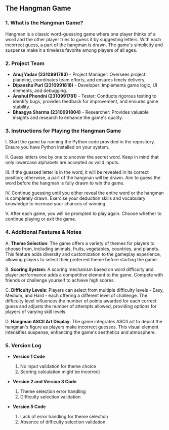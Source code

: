## The Hangman Game

### 1. What is the Hangman Game?
Hangman is a classic word-guessing game where one player thinks of a word and the other player tries to guess it by suggesting letters. With each incorrect guess, a part of the hangman is drawn. The game's simplicity and suspense make it a timeless favorite among players of all ages.

### 2. Project Team
- **Anuj Yadav (2310991783)** - Project Manager: Oversees project planning, coordinates team efforts, and ensures timely delivery.
- **Dipanshu Puri (2310991818)** - Developer: Implements game logic, UI elements, and debugging.
- **Anshul Phondni (2310991781)** - Tester: Conducts rigorous testing to identify bugs, provides feedback for improvement, and ensures game stability.
- **Bhaagya Sharma (2310991804)** - Researcher: Provides valuable insights and research to enhance the game's quality.

### 3. Instructions for Playing the Hangman Game
I. Start the game by running the Python code provided in the repository. Ensure you have Python installed on your system.

II. Guess letters one by one to uncover the secret word. Keep in mind that only lowercase alphabets are accepted as valid inputs.

III. If the guessed letter is in the word, it will be revealed in its correct position; otherwise, a part of the hangman will be drawn. Aim to guess the word before the hangman is fully drawn to win the game.

IV. Continue guessing until you either reveal the entire word or the hangman is completely drawn. Exercise your deduction skills and vocabulary knowledge to increase your chances of winning.

V. After each game, you will be prompted to play again. Choose whether to continue playing or exit the game.

### 4. Additional Features & Notes
A. **Theme Selection**: The game offers a variety of themes for players to choose from, including animals, fruits, vegetables, countries, and planets. This feature adds diversity and customization to the gameplay experience, allowing players to select their preferred theme before starting the game.

B. **Scoring System**: A scoring mechanism based on word difficulty and player performance adds a competitive element to the game. Compete with friends or challenge yourself to achieve high scores.

C. **Difficulty Levels**: Players can select from multiple difficulty levels - Easy, Medium, and Hard - each offering a different level of challenge. The difficulty level influences the number of points awarded for each correct guess and adjusts the number of attempts allowed, providing options for players of varying skill levels.

D. **Hangman ASCII Art Display**: The game integrates ASCII art to depict the hangman's figure as players make incorrect guesses. This visual element intensifies suspense, enhancing the game's aesthetics and atmosphere.

### 5. Version Log
- **Version 1 Code**
   1. No input validation for theme choice
   2. Scoring calculation might be incorrect
      
- **Version 2 and Version 3 Code**
   1. Theme selection error handling
   2. Difficulty selection validation
      
- **Version 5 Code**
   1. Lack of error handling for theme selection
   2. Absence of difficulty selection validation
